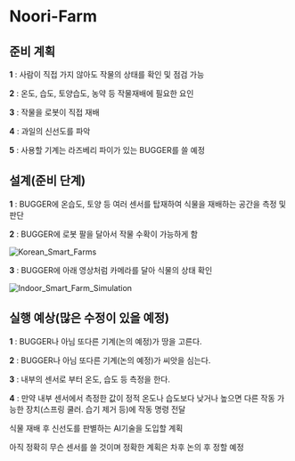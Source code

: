 # Noori-Farm

## **준비 계획**

**1** : 사람이 직접 가지 않아도 작물의 상태를 확인 및 점검 가능 

**2** : 온도, 습도, 토양습도, 농약 등 작물재배에 필요한 요인 

**3** : 작물을 로봇이 직접 재배 

**4** : 과일의 신선도를 파악 

**5** : 사용할 기계는 라즈베리 파이가 있는 BUGGER를 쓸 예정

## **설계(준비 단계)**

**1** : BUGGER에 온습도, 토양 등 여러 센서를 탑재하여 식물을 재배하는 공간을 측정 및 판단

**2** : BUGGER에 로봇 팔을 달아서 작물 수확이 가능하게 함

![Korean_Smart_Farms](https://github.com/Sungmyunghoon/smart-farm/assets/112747810/fbefc312-41aa-4c39-a9f9-5423f3635b62)

**3** : BUGGER에 아래 영상처럼 카메라를 달아 식물의 상태 확인

![Indoor_Smart_Farm_Simulation](https://github.com/Sungmyunghoon/smart-farm/assets/112747810/04d3a9df-456d-4b59-8238-97d4922313df)

## **실행 예상(많은 수정이 있을 예정)**

**1** : BUGGER나 아님 또다른 기계(논의 예정)가 땅을 고른다.

**2** : BUGGER나 아님 또다른 기계(논의 예정)가 씨앗을 심는다.

**3** : 내부의 센서로 부터 온도, 습도 등 측정을 한다.

**4** : 만약 내부 센서에서 측정한 값이 정적 온도나 습도보다 낮거나 높으면 다른 작동 가능한 장치(스프링 쿨러. 습기 제거 등)에 작동 명령 전달




식물 재배 후 신선도를 판별하는 AI기술을 도입할 계획

아직 정확히 무슨 센서를 쓸 것이며 정확한 계획은 차후 논의 후 정할 예정 

